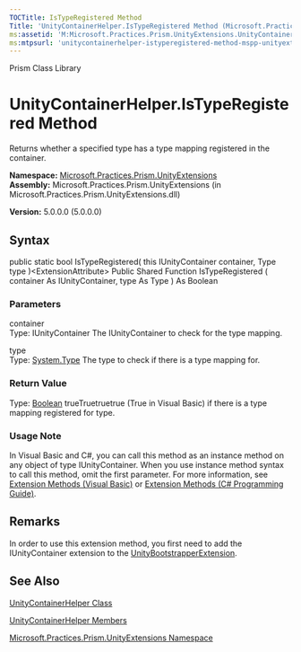 ```yaml
---
TOCTitle: IsTypeRegistered Method
Title: 'UnityContainerHelper.IsTypeRegistered Method (Microsoft.Practices.Prism.UnityExtensions)'
ms:assetid: 'M:Microsoft.Practices.Prism.UnityExtensions.UnityContainerHelper.IsTypeRegistered(Microsoft.Practices.Unity.IUnityContainer,System.Type)'
ms:mtpsurl: 'unitycontainerhelper-istyperegistered-method-mspp-unityextensions.md'
---
```


Prism Class Library

UnityContainerHelper.IsTypeRegistered Method
================================================

Returns whether a specified type has a type mapping registered in the container.

**Namespace:** [Microsoft.Practices.Prism.UnityExtensions](https://msdn.microsoft.com/library/microsoft.practices.prism.unityextensions)
**Assembly:** Microsoft.Practices.Prism.UnityExtensions (in Microsoft.Practices.Prism.UnityExtensions.dll)

**Version:** 5.0.0.0 (5.0.0.0)

## Syntax


public static bool IsTypeRegistered( this IUnityContainer container, Type type )&lt;ExtensionAttribute&gt; Public Shared Function IsTypeRegistered ( container As IUnityContainer, type As Type ) As Boolean

### Parameters

container  
Type: IUnityContainer
The IUnityContainer to check for the type mapping.

type  
Type: [System.Type](http://msdn.microsoft.com/en-us/library/42892f65)
The type to check if there is a type mapping for.

### Return Value

Type: [Boolean](http://msdn.microsoft.com/en-us/library/a28wyd50)
trueTruetruetrue (True in Visual Basic) if there is a type mapping registered for type.
### Usage Note

In Visual Basic and C\#, you can call this method as an instance method on any object of type IUnityContainer. When you use instance method syntax to call this method, omit the first parameter. For more information, see [Extension Methods (Visual Basic)](http://msdn.microsoft.com/en-us/library/bb384936.aspx) or [Extension Methods (C\# Programming Guide)](http://msdn.microsoft.com/en-us/library/bb383977.aspx).

Remarks
-------

In order to use this extension method, you first need to add the IUnityContainer extension to the [UnityBootstrapperExtension](https://msdn.microsoft.com/library/microsoft.practices.prism.unityextensions.unitybootstrapperextension).

See Also
--------


[UnityContainerHelper Class](https://msdn.microsoft.com/library/microsoft.practices.prism.unityextensions.unitycontainerhelper)

[UnityContainerHelper Members](https://msdn.microsoft.com/allmembers.t:microsoft.practices.prism.unityextensions.unitycontainerhelper)

[Microsoft.Practices.Prism.UnityExtensions Namespace](https://msdn.microsoft.com/library/microsoft.practices.prism.unityextensions)
